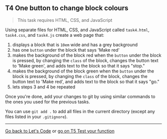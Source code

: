 ## T4 One button to change block colours

> This task requires HTML, CSS, and JavaScript

Using separate files for HTML, CSS, and JavaScript called `task4.html`, `task4.css`, and `task4.js` create a web page that:

1. displays a block that is `10em` wide and has a grey background
2. has one `button` under the block that says 'Make red'
3. makes the background of the block red when the `button` under the block is pressed, by changing the `class` of the block, changes the button text to 'Make green', and adds text to the block so that it says "stop."
4. makes the background of the block green when the `button` under the block is pressed, by changing the `class` of the block, changes the button text to 'Make red', and adds text to the block so that it says "go."
5. lets steps 3 and 4 be repeated

Once you're done, add your changes to git by using similar commands to the ones you used for the previous tasks.

You can use `git add .` to add all files in the current directory (except any files listed in your `.gitignore`).

---

[Go back to Let's Code](lets_code.md) or [go on T5 Test your function](t5-test-your-function.md)
